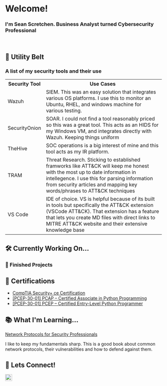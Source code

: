 <h1>Welcome!</h1>
<h3>I'm Sean Scretchen. Business Analyst turned Cybersecurity Professional</h3><br>

<h2>🦇 Utility Belt</h2>
<h3>A list of my security tools and their use</h3>
<table class="ws-table-all">
  <tbody><tr>
    <th>Security Tool</th>
    <th>Use Cases</th>
  </tr>
  <tr>
    <td>Wazuh</td>
    <td>SIEM. This was an easy solution that integrates various OS platforms. I use this to monitor an Ubuntu, RHEL, and windows machine for various testing.</td>
  </tr>
  <tr>
    <td>SecurityOnion</td>
    <td>SOAR. I could not find a tool reasonably priced so this was a great tool. This acts as an HIDS for my Windows VM, and integrates directly with Wazuh. Keeping things uniform  </td>
  </tr>
  <tr>
    <td>TheHive</td>
    <td>SOC operations is a big interest of mine and this tool acts as my IR platform.</td>
  </tr>
  <tr>
    <td>TRAM</td>
    <td>Threat Research. Sticking to established framworks like ATT&CK will keep me honest with the most up to date information in intellegence. I use this for parsing information from security articles and mapping key words/phrases to ATT&CK techniques</td>
  </tr>
  <tr>
    <td>VS Code</td>
    <td>IDE of choice. VS is helpful because of its built in tools but specifically the ATT&CK extension (VSCode ATT&CK). That extension has a feature that lets you create MD files with direct links to MITRE ATT&CK website and their extensive knowledge base</td>
  </tr>
</tbody></table>

<h2>🛠 Currently Working On...</h2>
<h3>🏁 Finished Projects</h3>

<h2>📜 Certifications</h2>

<ul>
  <li><a href="https://www.credly.com/badges/455482b7-7bc8-438f-8775-69ce333caf83/public_url" target="_blank">CompTIA Security+ ce Certification</li>
  <li><a href="https://www.credly.com/badges/c67cc8d6-0dae-4ec5-ba8b-2443fea4172a/public_url" target="_blank">[PCEP-30-01] PCAP – Certified Associate in Python Programming</a>
</li>
  <li><a href="https://www.credly.com/badges/b828cd8d-5311-496d-b609-2e0d4a461bc0/public_url" target="_blank">[PCEP-30-01] PCEP – Certified Entry-Level Python Programmer</a>
</li>
</ul>


<h2>📚 What I'm Learning...</h2>
<a href="https://www.packtpub.com/product/network-protocols-for-security-professionals/9781789953480" target="_blank">Network Protocols for Security Professionals
</a>
<p>I like to keep my fundamentals sharp. This is a good book about common network protocols, their vulnerabilities and how to defend against them.</p>

<h2>🤳 Lets Connect!</h2>

[<img align="left" alt="SeanScretchen | LinkedIn" width="22px" src="https://cdn.jsdelivr.net/npm/simple-icons@v3/icons/linkedin.svg" />][linkedin]

[linkedin]: https://www.linkedin.com/in/sean-scretchen

